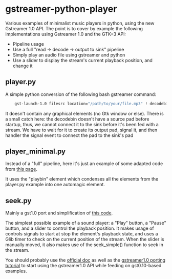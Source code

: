 gstreamer-python-player
=======================

Various examples of minimalist music players in python, using the new Gstreamer 1.0 API. 
The point is to cover by example the following implementations using Gstreamer 1.0 and the GTK+3 API:
* Pipeline usage
* Use a full "read -> decode -> output to sink" pipeline
* Simply play an audio file using gstreamer and python
* Use a slider to display the stream's current playback position, and change it

## player.py

A simple python conversion of the following bash gstreamer command:
```bash
    gst-launch-1.0 filesrc location="/path/to/your/file.mp3" ! decodebin ! alsasink
```

It doesn't contain any graphical elements (no Gtk window or else). There is a small catch here: the decodebin doesn't have a source pad before startup, thus, we cannot connect it to the sink before it's been fed with a stream. We have to wait for it to create its output pad, signal it, and then handler the signal event to connect the pad to the sink's pad

## player_minimal.py 

Instead of a "full" pipeline, here it's just an example of some adapted code from [this page](http://codeboje.de/playing-mp3-stream-python/ ). 

It uses the "playbin" element which condenses all the elements from the player.py example into one automagic element.

## seek.py 

Mainly a gst1.0 port and simplification of [this code](http://codeboje.de/playing-mp3-stream-python/).

The simplest possible example of a sound player: a "Play" button, a "Pause" button, and a slider to control the playback position. It makes usage of controls signals to start at stop the element's playback state, and uses a Glib timer to check on the current position of the stream. When the slider is manually moved, it also makes use of the seek_simple() function to seek in the stream.

You should probably use the [official doc](http://lazka.github.io/pgi-docs/index.html) as well as the [gstreamer1.0 porting tutorial](https://wiki.ubuntu.com/Novacut/GStreamer1.0) to start using the gstreamer1.0 API while feeding on gst0.10-based examples.

